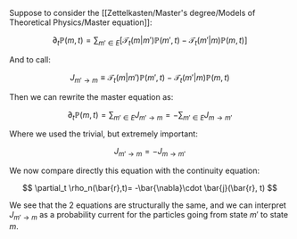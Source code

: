 Suppose to consider the [[Zettelkasten/Master's degree/Models of Theoretical Physics/Master equation]]:

$$ \partial_t \mathbb{P}(m,t) =  \sum_{m' \in E} \left[\mathcal{T}_t(m|m')\mathbb{P}(m',t)- \mathcal{T}_t(m'|m)\mathbb{P}(m,t)\right] $$

And to call:

$$ J_{m'\to m} \equiv\mathcal{T}_t(m|m')\mathbb{P}(m',t)- \mathcal{T}_t(m'|m)\mathbb{P}(m,t) $$

Then we can rewrite the master equation as:

$$ \partial_t \mathbb{P}(m,t) =  \sum_{m' \in E} J_{m'\to m} = - \sum_{m' \in E} J_{m\to m'} $$

Where we used the trivial, but extremely important:

$$J_{m'\to m} = - J_{m\to m'}$$

We now compare directly this equation with the continuity equation:

$$ \partial_t \rho_n(\bar{r},t)= -\bar{\nabla}\cdot \bar{j}(\bar{r}, t) $$

We see that the 2 equations are structurally the same, and we can interpret $J_{m'\to m}$ as a probability current for the particles going from state $m'$ to state $m$.
